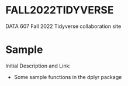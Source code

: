 # FALL2022TIDYVERSE
DATA 607 Fall 2022 Tidyverse collaboration site

# Sample
Initial Description and Link: 
* Some sample functions in the dplyr package




